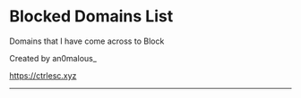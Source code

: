 # Blocked Domains List

Domains that I have come across to Block

Created by an0malous_

https://ctrlesc.xyz

-----------------------------------------

